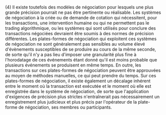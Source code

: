 (4) Il existe toutefois des modèles de négociation pour lesquels une plus grande précision pourrait ne pas être pertinente ou réalisable. Les systèmes de négociation à la criée ou de demande de cotation qui nécessitent, pour les transactions, une intervention humaine ou qui ne permettent pas le trading algorithmique, ou les systèmes qui sont utilisés pour conclure des transactions négociées devraient être soumis à des normes de précision différentes. Les plates-formes de négociation qui exploitent ces systèmes de négociation ne sont généralement pas sensibles au volume élevé d'évènements susceptibles de se produire au cours de la même seconde, de sorte qu'il n'y a pas lieu d'imposer une granularité plus fine à l'horodatage de ces événements étant donné qu'il est moins probable que plusieurs événements se produisent en même temps. En outre, les transactions sur ces plates-formes de négociation peuvent être approuvées au moyen de méthodes manuelles, ce qui peut prendre du temps. Sur ces plates-formes de négociation, il existe également un décalage inhérent entre le moment où la transaction est exécutée et le moment où elle est enregistrée dans le système de négociation, de sorte que l'application d'exigences de précision plus strictes n'entraînerait pas nécessairement un enregistrement plus judicieux et plus précis par l'opérateur de la plate-forme de négociation, ses membres ou participants.